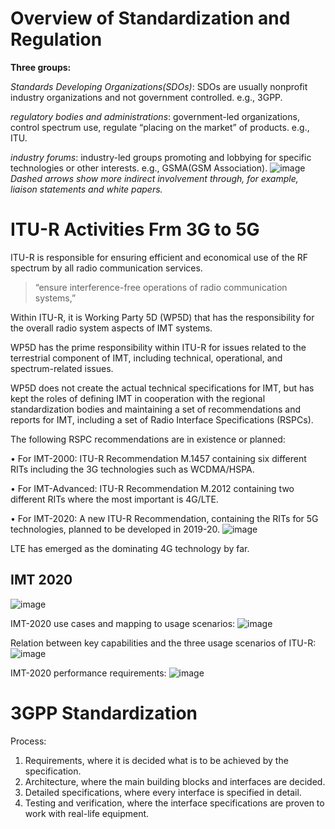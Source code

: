 # Overview of Standardization and Regulation
**Three groups:** 

_Standards Developing Organizations(SDOs)_: SDOs are usually nonprofit industry organizations and not government controlled. e.g., 3GPP.

_regulatory bodies and administrations_: government-led organizations, control spectrum use, regulate “placing on the market” of products. e.g., ITU.

_industry forums_: industry-led groups promoting and lobbying for specific technologies or other interests. e.g., GSMA(GSM Association).
![image](https://github.com/user-attachments/assets/59c6f9a9-ee74-49cc-87fc-ec533f8a3dfc)
_Dashed arrows show more indirect involvement through, for example, liaison statements and white papers._
# ITU-R Activities Frm 3G to 5G
ITU-R is responsible for ensuring efficient and economical use of the RF spectrum by all radio communication services.
> “ensure interference-free operations of radio communication systems,”

Within ITU-R, it is Working Party 5D (WP5D) that has the responsibility for the overall radio system aspects of IMT systems.

WP5D has the prime responsibility within ITU-R for issues related to the terrestrial component of IMT, including technical, operational, and spectrum-related issues.

WP5D does not create the actual technical specifications for IMT, but has kept the roles of defining IMT in cooperation with the regional standardization bodies and maintaining a set of recommendations and reports for IMT, including a set of Radio Interface Specifications (RSPCs).

The following RSPC recommendations are in existence or planned:

• For IMT-2000: ITU-R Recommendation M.1457 containing six different RITs including the 3G technologies such as WCDMA/HSPA.

• For IMT-Advanced: ITU-R Recommendation M.2012 containing two different RITs where the most important is 4G/LTE.

• For IMT-2020: A new ITU-R Recommendation, containing the RITs for 5G technologies, planned to be developed in 2019-20.
![image](https://github.com/user-attachments/assets/eb4e0d84-fa2e-4625-af56-c2a92f07916f)

LTE has emerged as the dominating 4G technology by far.
## IMT 2020
![image](https://github.com/user-attachments/assets/efd306ee-4d5c-419c-952f-05d1da50c441)

IMT-2020 use cases and mapping to usage scenarios:
![image](https://github.com/user-attachments/assets/e89b2328-d958-45db-8c2d-3d7cc57addf2)

Relation between key capabilities and the three usage scenarios of ITU-R:
![image](https://github.com/user-attachments/assets/28bd16db-e3e2-4dfc-b37e-3fb46d50b840)

IMT-2020 performance requirements:
![image](https://github.com/user-attachments/assets/5cd27ae0-d65b-4f02-b6b6-e1286400b124)

# 3GPP Standardization
Process:
1. Requirements, where it is decided what is to be achieved by the specification.
2. Architecture, where the main building blocks and interfaces are decided.
3. Detailed specifications, where every interface is specified in detail.
4. Testing and verification, where the interface specifications are proven to work with real-life equipment.
